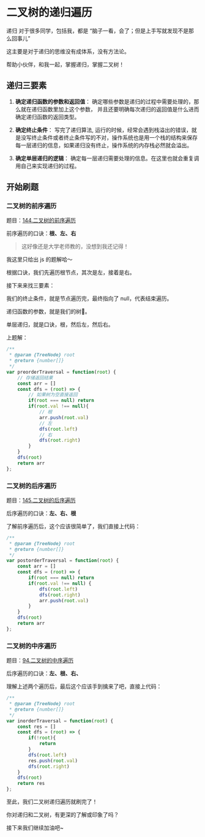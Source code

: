 # 二叉树的递归遍历

递归 对于很多同学，包括我，都是 “脑子一看，会了；但是上手写就发现不是那么回事儿”

这主要是对于递归的思维没有成体系，没有方法论。


帮助小伙伴，和我一起，掌握递归，掌握二叉树！

## 递归三要素

1. **确定递归函数的参数和返回值**： 确定哪些参数是递归的过程中需要处理的，那么就在递归函数里加上这个参数， 并且还要明确每次递归的返回值是什么进而确定递归函数的返回类型。
2. **确定终止条件**： 写完了递归算法, 运行的时候，经常会遇到栈溢出的错误，就是没写终止条件或者终止条件写的不对，操作系统也是用一个栈的结构来保存每一层递归的信息，如果递归没有终止，操作系统的内存栈必然就会溢出。

3. **确定单层递归的逻辑**： 确定每一层递归需要处理的信息。在这里也就会重复调用自己来实现递归的过程。

## 开始刷题
### 二叉树的前序遍历
题目：[144.二叉树的前序遍历](https://leetcode.cn/problems/binary-tree-preorder-traversal/description/)

前序遍历的口诀：**根、左、右**

> 这好像还是大学老师教的，没想到我还记得！

我这里只给出 js 的题解哈～

根据口诀，我们先遍历根节点，其次是左，接着是右。

接下来来找三要素：

我们的终止条件，就是节点遍历完，最终指向了 null，代表结束遍历。

递归函数的参数，就是我们的树🌲。

单层递归，就是口诀，根，然后左，然后右。

上题解：

```js
/**
 * @param {TreeNode} root
 * @return {number[]}
 */
var preorderTraversal = function(root) {
    // 存储返回结果
    const arr = []
    const dfs = (root) => {
        // 如果树为空直接返回
        if(root === null) return
        if(root.val !== null){
            // 根
            arr.push(root.val)
            // 左
            dfs(root.left)
            // 右
            dfs(root.right)
        }
    }
    dfs(root)
    return arr
};
```

### 二叉树的后序遍历

题目：[145.二叉树的后序遍历](https://leetcode.cn/problems/binary-tree-postorder-traversal/description/)

后序遍历的口诀：**左、右、根**

了解前序遍历后，这个应该很简单了，我们直接上代码：

```js
/**
 * @param {TreeNode} root
 * @return {number[]}
 */
var postorderTraversal = function(root) {
    const arr = []
    const dfs = (root) => {
        if(root === null) return 
        if(root.val !== null) {
            dfs(root.left)
            dfs(root.right)
            arr.push(root.val)
        }
    }
    dfs(root)
    return arr
};
```
### 二叉树的中序遍历

题目：[94.二叉树的中序遍历](https://leetcode.cn/problems/binary-tree-inorder-traversal/description/)

后序遍历的口诀：**左、根、右、**

理解上述两个遍历后，最后这个应该手到擒来了吧，直接上代码：

```js
/**
 * @param {TreeNode} root
 * @return {number[]}
 */
var inorderTraversal = function(root) {
    const res = []
    const dfs = (root) => {
        if(!root){
            return
        }
        dfs(root.left)
        res.push(root.val)
        dfs(root.right)
    }
    dfs(root)
    return res
};
```

至此，我们二叉树递归遍历就刷完了！

你对递归和二叉树，有更深的了解或印象了吗？

接下来我们继续加油吧~